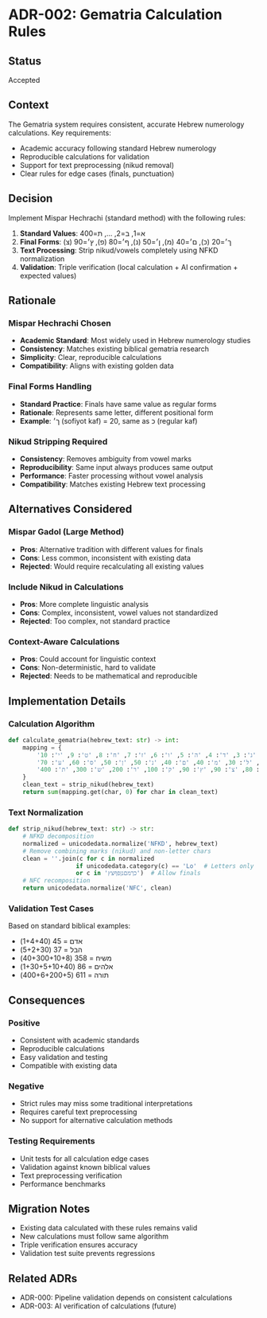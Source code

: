 # ADR-002: Gematria Calculation Rules

## Status

Accepted

## Context

The Gematria system requires consistent, accurate Hebrew numerology calculations. Key requirements:

- Academic accuracy following standard Hebrew numerology
- Reproducible calculations for validation
- Support for text preprocessing (nikud removal)
- Clear rules for edge cases (finals, punctuation)

## Decision

Implement Mispar Hechrachi (standard method) with the following rules:

1. **Standard Values**: א=1, ב=2, ..., ת=400
2. **Final Forms**: ך׳=20 (כ), ם׳=40 (מ), ן׳=50 (נ), ף׳=80 (פ), ץ׳=90 (צ)
3. **Text Processing**: Strip nikud/vowels completely using NFKD normalization
4. **Validation**: Triple verification (local calculation + AI confirmation + expected values)

## Rationale

### Mispar Hechrachi Chosen

- **Academic Standard**: Most widely used in Hebrew numerology studies
- **Consistency**: Matches existing biblical gematria research
- **Simplicity**: Clear, reproducible calculations
- **Compatibility**: Aligns with existing golden data

### Final Forms Handling

- **Standard Practice**: Finals have same value as regular forms
- **Rationale**: Represents same letter, different positional form
- **Example**: ך׳ (sofiyot kaf) = 20, same as כ (regular kaf)

### Nikud Stripping Required

- **Consistency**: Removes ambiguity from vowel marks
- **Reproducibility**: Same input always produces same output
- **Performance**: Faster processing without vowel analysis
- **Compatibility**: Matches existing Hebrew text processing

## Alternatives Considered

### Mispar Gadol (Large Method)

- **Pros**: Alternative tradition with different values for finals
- **Cons**: Less common, inconsistent with existing data
- **Rejected**: Would require recalculating all existing values

### Include Nikud in Calculations

- **Pros**: More complete linguistic analysis
- **Cons**: Complex, inconsistent, vowel values not standardized
- **Rejected**: Too complex, not standard practice

### Context-Aware Calculations

- **Pros**: Could account for linguistic context
- **Cons**: Non-deterministic, hard to validate
- **Rejected**: Needs to be mathematical and reproducible

## Implementation Details

### Calculation Algorithm

```python
def calculate_gematria(hebrew_text: str) -> int:
    mapping = {
        'א': 1, 'ב': 2, 'ג': 3, 'ד': 4, 'ה': 5, 'ו': 6, 'ז': 7, 'ח': 8, 'ט': 9, 'י': 10,
        'כ': 20, 'ך': 20, 'ל': 30, 'מ': 40, 'ם': 40, 'נ': 50, 'ן': 50, 'ס': 60, 'ע': 70,
        'פ': 80, 'ף': 80, 'צ': 90, 'ץ': 90, 'ק': 100, 'ר': 200, 'ש': 300, 'ת': 400
    }
    clean_text = strip_nikud(hebrew_text)
    return sum(mapping.get(char, 0) for char in clean_text)
```

### Text Normalization

```python
def strip_nikud(hebrew_text: str) -> str:
    # NFKD decomposition
    normalized = unicodedata.normalize('NFKD', hebrew_text)
    # Remove combining marks (nikud) and non-letter chars
    clean = ''.join(c for c in normalized
                   if unicodedata.category(c) == 'Lo'  # Letters only
                   or c in 'כךמםנןפףצץ')  # Allow finals
    # NFC recomposition
    return unicodedata.normalize('NFC', clean)
```

### Validation Test Cases

Based on standard biblical examples:

- אדם = 45 (1+4+40)
- הבל = 37 (5+2+30)
- משיח = 358 (40+300+10+8)
- אלהים = 86 (1+30+5+10+40)
- תורה = 611 (400+6+200+5)

## Consequences

### Positive

- Consistent with academic standards
- Reproducible calculations
- Easy validation and testing
- Compatible with existing data

### Negative

- Strict rules may miss some traditional interpretations
- Requires careful text preprocessing
- No support for alternative calculation methods

### Testing Requirements

- Unit tests for all calculation edge cases
- Validation against known biblical values
- Text preprocessing verification
- Performance benchmarks

## Migration Notes

- Existing data calculated with these rules remains valid
- New calculations must follow same algorithm
- Triple verification ensures accuracy
- Validation test suite prevents regressions

## Related ADRs

- ADR-000: Pipeline validation depends on consistent calculations
- ADR-003: AI verification of calculations (future)
